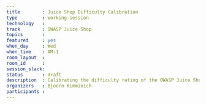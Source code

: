 ```yaml
---
title        : Juice Shop Difficulty Calibration
type         : working-session
technology   :
track        : OWASP Juice Shop
topics       :
featured     : yes
when_day     : Wed
when_time    : AM-1
room_layout  :
room_id      :
session_slack:
status       : draft
description  : Calibrating the difficulty rating of the OWASP Juice Shop challenges
organizers   : Bjoern Kimminich
participants :
---
```


<!--(add intro)

## WHY

(...)

## What

(...)

## Outcomes

(...)

## References

(...)

## Previous
* [Survey on Google Forms](https://goo.gl/forms/rXil0RTdkhxKdf2J2)

-->

